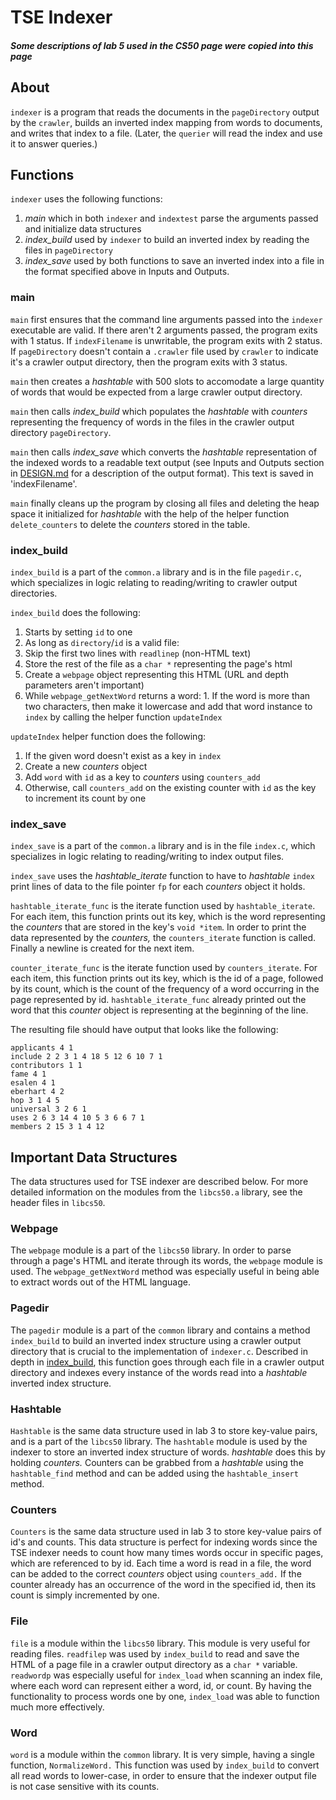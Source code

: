# TSE Indexer
##### Some descriptions of lab 5 used in the CS50 page were copied into this page

## About

`indexer` is a program that reads the documents in the `pageDirectory` output by the `crawler`, builds an inverted index mapping from words to documents, and writes that index to a file. (Later, the `querier` will read the index and use it to answer queries.)

## Functions

`indexer` uses the following functions:

1. *main* which in both `indexer` and `indextest` parse the arguments passed and initialize data structures
2. *index_build* used by `indexer` to build an inverted index by reading the files in `pageDirectory`
3.  *index_save* used by both functions to save an inverted index into a file in the format specified above in Inputs and Outputs.

### main

`main` first ensures that the command line arguments passed into the `indexer` executable are valid. If there aren't 2 arguments passed, the program exits with 1 status. If `indexFilename` is unwritable, the program exits with 2 status. If `pageDirectory` doesn't contain a `.crawler` file used by `crawler` to indicate it's a crawler output directory, then the program exits with 3 status.

`main` then creates a *hashtable* with 500 slots to accomodate a large quantity of words that would be expected from a large crawler output directory.

`main` then calls *index_build* which populates the *hashtable* with *counters* representing the frequency of words in the files in the crawler output directory `pageDirectory`.

`main` then calls *index_save* which converts the *hashtable* representation of the indexed words to a readable text output (see Inputs and Outputs section in [DESIGN.md](DESIGN.md) for a description of the output format). This text is saved in 'indexFilename'.

`main` finally cleans up the program by closing all files and deleting the heap space it initialized for *hashtable* with the help of the helper function `delete_counters` to delete the *counters* stored in the table.

### index_build

`index_build` is a part of the `common.a` library and is in the file `pagedir.c`, which specializes in logic relating to reading/writing to crawler output directories.

`index_build` does the following:

1. Starts by setting `id` to one
2. As long as `directory`/`id` is a valid file:
  1. Skip the first two lines with `readlinep` (non-HTML text)
  2. Store the rest of the file as a `char *` representing the page's html
  3. Create a `webpage` object representing this HTML (URL and depth parameters aren't important)
  4. While `webpage_getNextWord` returns a word:
    1. If the word is more than two characters, then make it lowercase and add that word instance to `index` by calling the helper function `updateIndex`

`updateIndex` helper function does the following:

1. If the given word doesn't exist as a key in `index`
  1. Create a new *counters* object
  2. Add `word` with `id` as a key to *counters* using `counters_add`
2. Otherwise, call `counters_add` on the existing counter with `id` as the key to increment its count by one

### index_save

`index_save` is a part of the `common.a` library and is in the file `index.c`, which specializes in logic relating to reading/writing to index output files.

`index_save` uses the *hashtable_iterate* function to have to *hashtable* `index` print lines of data to the file pointer `fp` for each *counters* object it holds.

`hashtable_iterate_func` is the iterate function used by `hashtable_iterate`. For each item, this function prints out its key, which is the word representing the *counters* that are stored in the key's `void *item`. In order to print the data represented by the *counters,* the `counters_iterate` function is called.
Finally a newline is created for the next item.

`counter_iterate_func` is the iterate function used by `counters_iterate`. For each item, this function prints out its key, which is the id of a page, followed by its count, which is the count of the frequency of a word occurring in the page represented by id. `hashtable_iterate_func` already printed out the word that this *counter* object is representing at the beginning of the line.

The resulting file should have output that looks like the following:

```
applicants 4 1
include 2 2 3 1 4 18 5 12 6 10 7 1
contributors 1 1
fame 4 1
esalen 4 1
eberhart 4 2
hop 3 1 4 5
universal 3 2 6 1
uses 2 6 3 14 4 10 5 3 6 6 7 1
members 2 15 3 1 4 12
```

## Important Data Structures

The data structures used for TSE indexer are described below. For more detailed information on the modules from the `libcs50.a` library, see the header files in `libcs50`.

### Webpage

The `webpage` module is a part of the `libcs50` library. In order to parse through a page's HTML and iterate through its words, the `webpage` module is used. The `webpage_getNextWord` method was especially useful in being able to extract words out of the HTML language.

### Pagedir

The `pagedir` module is a part of the `common` library and contains a method `index_build` to build an inverted index structure using a crawler output directory that is crucial to the implementation of `indexer.c`. Described in depth in [index_build](#index_build), this function goes through each file in a crawler output directory and indexes every instance of the words read into a *hashtable* inverted index structure.

### Hashtable

`Hashtable` is the same data structure used in lab 3 to store key-value pairs, and is a part of the `libcs50` library. The `hashtable` module is used by the indexer to store an inverted index structure of words. *hashtable* does this by holding *counters.* Counters can be grabbed from a *hashtable* using the `hashtable_find` method and can be added using the `hashtable_insert` method.

### Counters

`Counters` is the same data structure used in lab 3 to store key-value pairs of id's and counts. This data structure is perfect for indexing words since the TSE indexer needs to count how many times words occur in specific pages, which are referenced to by id. Each time a word is read in a file, the word can be added to the correct *counters* object using `counters_add.` If the counter already has an occurrence of the word in the specified id, then its count is simply incremented by one.

### File

`file` is a module within the `libcs50` library. This module is very useful for reading files. `readfilep` was used by `index_build` to read and save the HTML of a page file in a crawler output directory as a `char *` variable. `readwordp` was especially useful for `index_load` when scanning an index file, where each word can represent either a word, id, or count. By having the functionality to process words one by one, `index_load` was able to function much more effectively.

### Word

`word` is a module within the `common` library. It is very simple, having a single function, `NormalizeWord.` This function was used by `index_build` to convert all read words to lower-case, in order to ensure that the indexer output file is not case sensitive with its counts.
